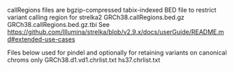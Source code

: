 callRegions files are bgzip-compressed tabix-indexed BED file to restrict variant calling region for strelka2
    GRCh38.callRegions.bed.gz
    GRCh38.callRegions.bed.gz.tbi
See https://github.com/Illumina/strelka/blob/v2.9.x/docs/userGuide/README.md#extended-use-cases

Files below used for pindel and optionally for retaining variants on canonical chroms only
    GRCh38.d1.vd1.chrlist.txt
    hs37.chrlist.txt
